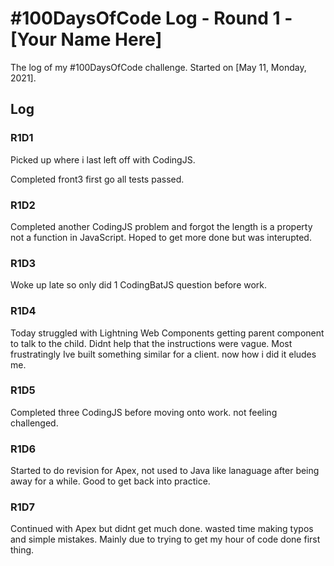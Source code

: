 # #100DaysOfCode Log - Round 1 - [Your Name Here]

The log of my #100DaysOfCode challenge. Started on [May 11, Monday, 2021].

## Log

### R1D1 
Picked up where i last left off with CodingJS.

Completed front3 first go all tests passed.

### R1D2
Completed another CodingJS problem and forgot the length is a property not a function in JavaScript.
Hoped to get more done but was interupted.

### R1D3
Woke up late so only did 1 CodingBatJS question before work.

### R1D4
Today struggled with Lightning Web Components getting parent component to talk to the child.
Didnt help that the instructions were vague. Most frustratingly Ive built something similar for a client.
now how i did it eludes me.

### R1D5
Completed three CodingJS before moving onto work. not feeling challenged.

### R1D6
Started to do revision for Apex, not used to Java like lanaguage after being away for a while. Good to get back into practice.

### R1D7
Continued with Apex but didnt get much done. wasted time making typos and simple mistakes. Mainly due to trying to get my hour of code done first thing.


